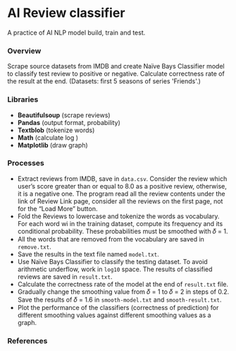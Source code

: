 # AI Review classifier
 A practice of AI NLP model build, train and test. 
### Overview
Scrape source datasets from IMDB and create Naïve Bays Classifier model to classify test review to positive or negative. Calculate correctness rate of the result at the end.   (Datasets: first 5 seasons of series 'Friends'.)
### Libraries
- **Beautifulsoup**  (scrape reviews)
- **Pandas**  (output format, probability)
- **Textblob**  (tokenize words)
- **Math**  (calculate log )
- **Matplotlib**  (draw graph)
### Processes
- Extract reviews from IMDB, save in `data.csv`. Consider the review which user’s score greater than or equal to 8.0 as a positive review, otherwise, it is a negative one. The program read all the review contents under the link of Review Link page, consider all the reviews on the first page, not for the “Load More” button.
- Fold the Reviews to lowercase and tokenize the words as vocabulary. For each word wi in the training dataset, compute its frequency and its conditional probability. These probabilities must be smoothed with 𝛿 = 1. 
- All the words that are removed from the vocabulary are saved in `remove.txt`. 
- Save the results in the text file named `model.txt`.
- Use Naïve Bays Classifier to classify the testing dataset. To avoid arithmetic underflow, work in `log10` space. The results of classified reviews are saved in `result.txt`.
- Calculate the correctness rate of the model at the end of `result.txt` file.
- Gradually change the smoothing value from 𝛿 = 1 to 𝛿 = 2 in steps of 0.2. Save the results of 𝛿 = 1.6 in `smooth-model.txt` and `smooth-result.txt`.
- Plot the performance of the classifiers (correctness of prediction) for different smoothing values against different smoothing values as a graph.
### References

